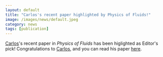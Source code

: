 ```yaml
---
layout: default
title: "Carlos's recent paper highlighted by Physics of Fluids!"
image: /images/news/default.jpeg
category: news
tags: [publication]
---
```

[Carlos]'s recent paper in _Physics of Fluids_ has been higlighted as Editor's pick! Congratulations to [Carlos], and you can read his paper [here].

[Carlos]: /team/corral-carlos
[here]: https://aip.scitation.org/doi/10.1063/5.0059712
